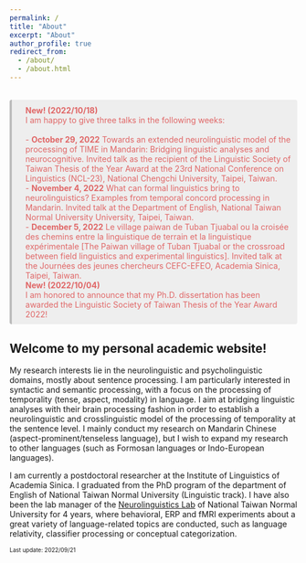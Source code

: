 ```yaml
---
permalink: /
title: "About"
excerpt: "About"
author_profile: true
redirect_from: 
  - /about/
  - /about.html
---
```


<br>
<div style='background-color:#eeeeee; color: #e06666; border-left: solid #bcbcbc 4px; border-radius: 4px; padding:0.7em;'>
<div style='margin-left:1em;'><b>New! (2022/10/18)</b><br>I am happy to give three talks in the following weeks:<br>
<br>- <b>October 29, 2022</b> Towards an extended neurolinguistic model of the processing of TIME in Mandarin: Bridging linguistic analyses and neurocognitive. Invited talk as the recipient of the Linguistic Society of Taiwan Thesis of the Year Award at the 23rd National Conference on Linguistics (NCL-23), National Chengchi University, Taipei, Taiwan.
<br>- <b>November 4, 2022</b> What can formal linguistics bring to neurolinguistics? Examples from temporal concord processing in Mandarin. Invited talk at the Department of English, National Taiwan Normal University University, Taipei, Taiwan.
<br>- <b>December 5, 2022</b> Le village paiwan de Tuban Tjuabal ou la croisée des chemins entre la linguistique de terrain et la linguistique expérimentale [The Paiwan village of Tuban Tjuabal or the crossroad between field linguistics and experimental linguistics]. Invited talk at the Journées des jeunes chercheurs CEFC-EFEO, Academia Sinica, Taipei, Taiwan.<br>
</div>
<div style='margin-left:1em;'><b>New! (2022/10/04)</b><br>I am honored to announce that my Ph.D. dissertation has been awarded the Linguistic Society of Taiwan Thesis of the Year Award 2022!
</div>
</div>

## Welcome to my personal academic website!

My research interests lie in the neurolinguistic and psycholinguistic domains, mostly about sentence processing. I am particularly interested in syntactic and semantic processing, with a focus on the processing of temporality (tense, aspect, modality) in language. I aim at bridging linguistic analyses with their brain processing fashion in order to establish a neurolinguistic and crosslinguistic model of the processing of temporality at the sentence level. I mainly conduct my research on Mandarin Chinese (aspect-prominent/tenseless language), but I wish to expand my research to other languages (such as Formosan languages or Indo-European languages). 

I am currently a postdoctoral researcher at the Institute of Linguistics of Academia Sinica. I graduated from the PhD program of the department of English of National Taiwan Normal University (Linguistic track). I have also been the lab manager of the [Neurolinguistics Lab](https://neurolinguisticslabntnu.wordpress.com/) of National Taiwan Normal University for 4 years, where behavioral, ERP and fMRI experiments about a great variety of language-related topics are conducted, such as language relativity, classifier processing or conceptual categorization.

<font size="1">Last update: 2022/09/21</font>
